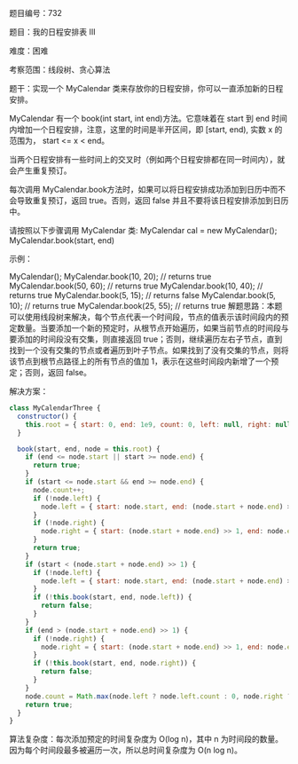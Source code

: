 题目编号：732

题目：我的日程安排表 III

难度：困难

考察范围：线段树、贪心算法

题干：实现一个 MyCalendar 类来存放你的日程安排，你可以一直添加新的日程安排。

MyCalendar 有一个 book(int start, int end)方法。它意味着在 start 到 end 时间内增加一个日程安排，注意，这里的时间是半开区间，即 [start, end), 实数 x 的范围为，  start <= x < end。

当两个日程安排有一些时间上的交叉时（例如两个日程安排都在同一时间内），就会产生重复预订。

每次调用 MyCalendar.book方法时，如果可以将日程安排成功添加到日历中而不会导致重复预订，返回 true。否则，返回 false 并且不要将该日程安排添加到日历中。

请按照以下步骤调用 MyCalendar 类: MyCalendar cal = new MyCalendar(); MyCalendar.book(start, end)

示例：

MyCalendar();
MyCalendar.book(10, 20); // returns true
MyCalendar.book(50, 60); // returns true
MyCalendar.book(10, 40); // returns true
MyCalendar.book(5, 15); // returns false
MyCalendar.book(5, 10); // returns true
MyCalendar.book(25, 55); // returns true
解题思路：本题可以使用线段树来解决，每个节点代表一个时间段，节点的值表示该时间段内的预定数量。当要添加一个新的预定时，从根节点开始遍历，如果当前节点的时间段与要添加的时间段没有交集，则直接返回 true；否则，继续遍历左右子节点，直到找到一个没有交集的节点或者遍历到叶子节点。如果找到了没有交集的节点，则将该节点到根节点路径上的所有节点的值加 1，表示在这些时间段内新增了一个预定；否则，返回 false。

解决方案：

```javascript
class MyCalendarThree {
  constructor() {
    this.root = { start: 0, end: 1e9, count: 0, left: null, right: null };
  }

  book(start, end, node = this.root) {
    if (end <= node.start || start >= node.end) {
      return true;
    }
    if (start <= node.start && end >= node.end) {
      node.count++;
      if (!node.left) {
        node.left = { start: node.start, end: (node.start + node.end) >> 1, count: 0, left: null, right: null };
      }
      if (!node.right) {
        node.right = { start: (node.start + node.end) >> 1, end: node.end, count: 0, left: null, right: null };
      }
      return true;
    }
    if (start < (node.start + node.end) >> 1) {
      if (!node.left) {
        node.left = { start: node.start, end: (node.start + node.end) >> 1, count: 0, left: null, right: null };
      }
      if (!this.book(start, end, node.left)) {
        return false;
      }
    }
    if (end > (node.start + node.end) >> 1) {
      if (!node.right) {
        node.right = { start: (node.start + node.end) >> 1, end: node.end, count: 0, left: null, right: null };
      }
      if (!this.book(start, end, node.right)) {
        return false;
      }
    }
    node.count = Math.max(node.left ? node.left.count : 0, node.right ? node.right.count : 0) + 1;
    return true;
  }
}
```

算法复杂度：每次添加预定的时间复杂度为 O(log n)，其中 n 为时间段的数量。因为每个时间段最多被遍历一次，所以总时间复杂度为 O(n log n)。